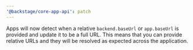 ```yaml
---
'@backstage/core-app-api': patch
---
```


Apps will now detect when a relative `backend.baseUrl` or `app.baseUrl` is provided and update it to be a full URL. This means that you can provide relative URLs and they will be resolved as expected across the application.
